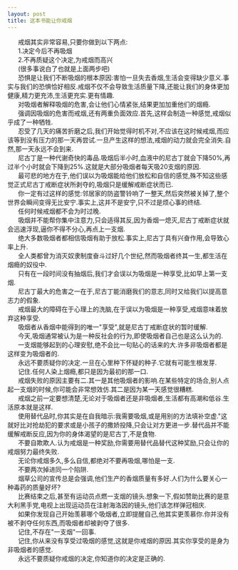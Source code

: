 ```yaml
---
layout: post
title: 这本书能让你戒烟
---
```


&nbsp;&nbsp;&nbsp;&nbsp;&nbsp;&nbsp;戒烟其实非常容易,只要你做到以下两点:            
&nbsp;&nbsp;&nbsp;&nbsp;&nbsp;&nbsp;1.决定今后不再吸烟       
&nbsp;&nbsp;&nbsp;&nbsp;&nbsp;&nbsp;2.不再质疑这个决定,为戒烟而高兴     
&nbsp;&nbsp;&nbsp;&nbsp;&nbsp;&nbsp;(很多事说白了也就是上面两步吧) <!-- more -->              
&nbsp;&nbsp;&nbsp;&nbsp;&nbsp;&nbsp;恐惧是让我们不断吸烟的根本原因:害怕一旦失去香烟,生活会变得缺少意义.事实与我们的恐惧恰好相反.戒烟不仅不会导致生活质量下降,还能让我们的身体更加健康,精力更充沛,生活更充实.更有情趣.             
&nbsp;&nbsp;&nbsp;&nbsp;&nbsp;&nbsp;对吸烟者解释吸烟的危害,会让他们心情紧张,结果更加加重他们的烟瘾.             
&nbsp;&nbsp;&nbsp;&nbsp;&nbsp;&nbsp;强调因吸烟的危害而戒烟,还有两重负面效应.首先,这样会制造一种感觉,戒烟似乎成了一种牺牲.             
&nbsp;&nbsp;&nbsp;&nbsp;&nbsp;&nbsp;忍受了几天的痛苦折磨之后,我们开始觉得时机不对,不应该在这时候戒烟,而应该等到没有压力的那一天再尝试.一旦产生这样的想法,戒烟的动力就会完全消失.自然,那一天永远不会到来.             
&nbsp;&nbsp;&nbsp;&nbsp;&nbsp;&nbsp;尼古丁是一种代谢奇快的毒品.吸烟后半小时,血液中的尼古丁就会下降50%,再过半个小时就会下降到25%.这就是大部分吸烟者每天吸20支烟的原因.             
&nbsp;&nbsp;&nbsp;&nbsp;&nbsp;&nbsp;最可悲的地方在于,他们误以为吸烟能给他们放松和自信的感觉,殊不知这些感觉正式尼古丁戒断症状所剥夺的,吸烟只是缓解戒断症状而已.             
&nbsp;&nbsp;&nbsp;&nbsp;&nbsp;&nbsp;你一定有过这样的感觉:邻居家的防盗警铃响了一整天,然后突然被关掉了,整个世界会瞬间变得无比安宁.事实上,这并不是安宁,只不过是烦心事的终结.             
&nbsp;&nbsp;&nbsp;&nbsp;&nbsp;&nbsp;任何时候戒烟都不会为时过晚.             
&nbsp;&nbsp;&nbsp;&nbsp;&nbsp;&nbsp;吸烟并不能帮你集中注意力,只会适得其反,因为香烟一熄灭,尼古丁戒断症状就会迅速浮现,逼你不得不分心,再点上一支烟.             
&nbsp;&nbsp;&nbsp;&nbsp;&nbsp;&nbsp;绝大多数吸烟者都相信吸烟有助于放松.事实上,尼古丁具有兴奋作用,会导致心率上升.             
&nbsp;&nbsp;&nbsp;&nbsp;&nbsp;&nbsp;全人类都曾为消灭奴隶制度奋斗过好几个世纪,然而吸烟者终其一生,都生活在烟瘾的奴役中.             
&nbsp;&nbsp;&nbsp;&nbsp;&nbsp;&nbsp;只有在一段时间没有抽烟后,我们才会误以为吸烟是一种享受,比如早上第一支烟.             
&nbsp;&nbsp;&nbsp;&nbsp;&nbsp;&nbsp;尼古丁最大的危害之一在于,尼古丁能消磨我们的意志,同时又给我们以提高意志力的假象.             
&nbsp;&nbsp;&nbsp;&nbsp;&nbsp;&nbsp;戒烟最大的障碍在于心理上的洗脑,在于误以为吸烟是一种享受,戒烟意味着放弃这种享受.             
&nbsp;&nbsp;&nbsp;&nbsp;&nbsp;&nbsp;吸烟者从香烟中能得到的唯一"享受",就是尼古丁戒断症状的暂时缓解.             
&nbsp;&nbsp;&nbsp;&nbsp;&nbsp;&nbsp;今天,吸烟通常被认为是一种反社会的行为,即使吸烟者自己也是这么认为的.             
&nbsp;&nbsp;&nbsp;&nbsp;&nbsp;&nbsp;一支烟能够起到的心理安慰,绝不会比一句贴心的话来的大.许多非吸烟者都是这样变为吸烟者的.             
&nbsp;&nbsp;&nbsp;&nbsp;&nbsp;&nbsp;永远不要质疑你的决定.一旦在心里种下怀疑的种子.它就有可能生根发芽.             
&nbsp;&nbsp;&nbsp;&nbsp;&nbsp;&nbsp;记住.任何人染上烟瘾,都只是因为最初的那一口.             
&nbsp;&nbsp;&nbsp;&nbsp;&nbsp;&nbsp;戒烟失败的原因主要有二.其一是其他吸烟者的影响.在某些特定的场合,别人点起一支烟的时候,你可能会非常想效仿.其二是因为某一天感觉很糟糕.             
&nbsp;&nbsp;&nbsp;&nbsp;&nbsp;&nbsp;戒烟之前一定要想清楚,无论对于吸烟者还是非吸烟者,生活都有高潮和低谷.生活原本就是这样.             
&nbsp;&nbsp;&nbsp;&nbsp;&nbsp;&nbsp;使用替代品时,你其实是在自我暗示:我需要吸烟,或是用别的方法填补空虚."这就好比对抢劫犯的要求或是小孩子的撒娇投降,只会让对方更进一步.替代品并不能缓解戒断反应,因为你的身体渴望的是尼古丁,不是食物.             
&nbsp;&nbsp;&nbsp;&nbsp;&nbsp;&nbsp;不要自欺欺人.认为戒烟是一种奖励,你需要用替代品替代这种奖励,只会让你的戒烟努力最终失败.             
&nbsp;&nbsp;&nbsp;&nbsp;&nbsp;&nbsp;无论你戒烟多久,多么自信,都绝对不要再吸烟,哪怕是一支.             
&nbsp;&nbsp;&nbsp;&nbsp;&nbsp;&nbsp;不要两次掉进同一个陷阱.             
&nbsp;&nbsp;&nbsp;&nbsp;&nbsp;&nbsp;烟草公司的宣传总是会强调,他们生产的香烟质量有多好.人们为什么要关心一种毒药的质量好坏?             
&nbsp;&nbsp;&nbsp;&nbsp;&nbsp;&nbsp;比赛结束之后,甚至有运动员点燃一支烟的镜头.想象一下,假如赞助比赛的是意大利黑手党,电视上出现运动员在注射海洛因的镜头,他们该怎样弹冠相庆.             
&nbsp;&nbsp;&nbsp;&nbsp;&nbsp;&nbsp;如果你发现自己开始羡慕哪个吸烟者,立即提醒自己,他其实更羡慕你.你并没有被不剥夺任何东西,而吸烟者却被剥夺了很多.             
&nbsp;&nbsp;&nbsp;&nbsp;&nbsp;&nbsp;记住,不存在"一支烟"一回事.             
&nbsp;&nbsp;&nbsp;&nbsp;&nbsp;&nbsp;记住,你从来没有享受过吸烟的感觉,这就是你戒烟的原因.其实你享受的是身为非吸烟者的感觉.             
&nbsp;&nbsp;&nbsp;&nbsp;&nbsp;&nbsp;永远不要质疑你戒烟的决定,你知道你的决定是正确的.              
